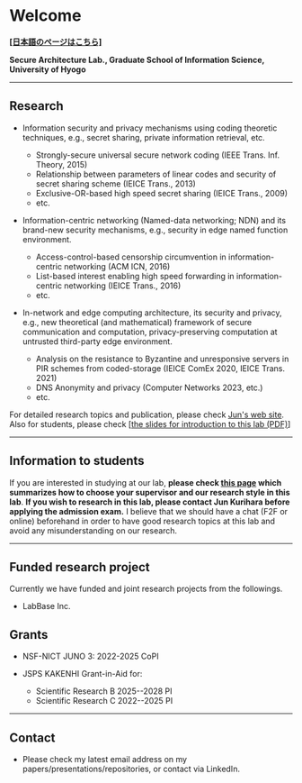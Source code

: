 # Welcome

[**[日本語のページはこちら]**](./index.md)

**Secure Architecture Lab., Graduate School of Information Science, University of Hyogo**


---

## Research

- Information security and privacy mechanisms using coding theoretic techniques, e.g., secret sharing, private information retrieval, etc.
  - Strongly-secure universal secure network coding (IEEE Trans. Inf. Theory, 2015)
  - Relationship between parameters of linear codes and security of secret sharing scheme (IEICE Trans., 2013)
  - Exclusive-OR-based high speed secret sharing (IEICE Trans., 2009)
  - etc.

- Information-centric networking (Named-data networking; NDN) and its brand-new security mechanisms, e.g., security in edge named function environment.
  - Access-control-based censorship circumvention in information-centric networking (ACM ICN, 2016)
  - List-based interest enabling high speed forwarding in information-centric networking (IEICE Trans., 2016)
  - etc.

- In-network and edge computing architecture, its security and privacy, e.g., new theoretical (and mathematical) framework of secure communication and computation, privacy-preserving computation at untrusted third-party edge environment.
  - Analysis on the resistance to Byzantine and unresponsive servers in PIR schemes from coded-storage (IEICE ComEx 2020, IEICE Trans. 2021)
  - DNS Anonymity and privacy (Computer Networks 2023, etc.)
  - etc.

For detailed research topics and publication, please check [Jun's web site](https://junkurihara.github.io). Also for students, please check [[the slides for introduction to this lab (PDF)](./repo/lab-info-20200326.pdf)]

---

## Information to students

If you are interested in studying at our lab, **please check [this page](./en/to-students.md) which summarizes how to choose your supervisor and our research style in this lab**. **If you wish to research in this lab, please contact Jun Kurihara before applying the admission exam.** I believe that we should have a chat (F2F or online) beforehand in order to have good research topics at this lab and avoid any misunderstanding on our research.

---

## Funded research project

Currently we have funded and joint research projects from the followings.

- LabBase Inc.

## Grants

- NSF-NICT JUNO 3: 2022-2025 CoPI

- JSPS KAKENHI Grant-in-Aid for:
  - Scientific Research B 2025--2028 PI
  - Scientific Research C 2022--2025 PI

---

## Contact

- Please check my latest email address on my papers/presentations/repositories, or contact via LinkedIn.
